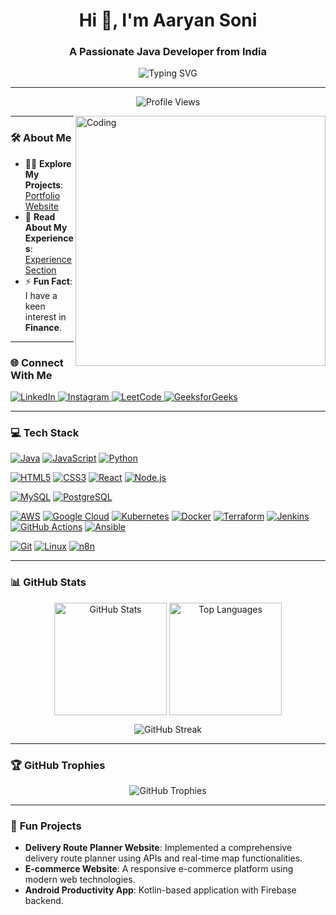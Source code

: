 <h1 align="center">Hi 👋, I'm Aaryan Soni</h1>
<h3 align="center">A Passionate Java Developer from India</h3>

<p align="center">
  <img src="https://readme-typing-svg.demolab.com?font=Fira+Code&size=24&pause=1000&color=0078D7&center=true&width=500&lines=Java+Enthusiast+%7C+Cloud+Computing;Love+to+Explore+and+Learn+New+Technologies;Welcome+to+my+GitHub+Universe!" alt="Typing SVG">
</p>

---

<p align="center">
  <img src="https://komarev.com/ghpvc/?username=aaryann20&label=Profile%20Views&color=0e75b6&style=flat" alt="Profile Views" />
</p>

<img align="right" alt="Coding" width="400" src="https://i.postimg.cc/50KVyXXg/about-pic.png" />

---

### 🛠 **About Me**
- 👨‍💻 **Explore My Projects**: [Portfolio Website](https://final-fortfolio-website.vercel.app/#experience)  
- 📄 **Read About My Experiences**: [Experience Section](https://final-fortfolio-website.vercel.app/#experience)  
- ⚡ **Fun Fact**: I have a keen interest in **Finance**.

---

### 🌐 **Connect With Me**
<p align="left">
  <a href="https://www.linkedin.com/in/aaryan-soni2004/" target="_blank">
    <img src="https://img.shields.io/badge/LinkedIn-0077B5?style=for-the-badge&logo=linkedin&logoColor=white" alt="LinkedIn"/>
  </a>
  <a href="https://instagram.com/aaryannn20" target="_blank">
    <img src="https://img.shields.io/badge/Instagram-E4405F?style=for-the-badge&logo=instagram&logoColor=white" alt="Instagram"/>
  </a>
  <a href="https://www.leetcode.com/soniaaryan2020" target="_blank">
    <img src="https://img.shields.io/badge/-LeetCode-FFA116?style=for-the-badge&logo=LeetCode&logoColor=black" alt="LeetCode"/>
  </a>
  <a href="https://auth.geeksforgeeks.org/user/soniaaryxiq7" target="_blank">
    <img src="https://img.shields.io/badge/GeeksforGeeks-298D46?style=for-the-badge&logo=geeksforgeeks&logoColor=white" alt="GeeksforGeeks"/>
  </a>
</p>

---

### 💻 **Tech Stack**
<p align="left">
  <!-- Programming Languages -->
  <a href="https://www.java.com" target="_blank"><img src="https://img.shields.io/badge/Java-ED8B00?style=for-the-badge&logo=openjdk&logoColor=white" alt="Java"/></a>
  <a href="https://developer.mozilla.org/en-US/docs/Web/JavaScript" target="_blank"><img src="https://img.shields.io/badge/JavaScript-F7DF1E?style=for-the-badge&logo=javascript&logoColor=black" alt="JavaScript"/></a>
  <a href="https://www.python.org" target="_blank"><img src="https://img.shields.io/badge/Python-3776AB?style=for-the-badge&logo=python&logoColor=white" alt="Python"/></a>
  
  <!-- Web Development -->
  <a href="https://www.w3.org/html/" target="_blank"><img src="https://img.shields.io/badge/HTML5-E34F26?style=for-the-badge&logo=html5&logoColor=white" alt="HTML5"/></a>
  <a href="https://www.w3schools.com/css/" target="_blank"><img src="https://img.shields.io/badge/CSS3-1572B6?style=for-the-badge&logo=css3&logoColor=white" alt="CSS3"/></a>
  <a href="https://reactjs.org/" target="_blank"><img src="https://img.shields.io/badge/React-20232A?style=for-the-badge&logo=react&logoColor=61DAFB" alt="React"/></a>
  <a href="https://nodejs.org" target="_blank"><img src="https://img.shields.io/badge/Node.js-339933?style=for-the-badge&logo=nodedotjs&logoColor=white" alt="Node.js"/></a>
  
  <!-- Databases -->
  <a href="https://www.mysql.com/" target="_blank"><img src="https://img.shields.io/badge/MySQL-4479A1?style=for-the-badge&logo=mysql&logoColor=white" alt="MySQL"/></a>
  <a href="https://www.postgresql.org" target="_blank"><img src="https://img.shields.io/badge/PostgreSQL-4169E1?style=for-the-badge&logo=postgresql&logoColor=white" alt="PostgreSQL"/></a>
  
  <!-- Cloud & DevOps -->
<a href="https://aws.amazon.com" target="_blank"><img src="https://img.shields.io/badge/AWS-232F3E?style=for-the-badge&logo=amazonaws&logoColor=white" alt="AWS"/></a>
    <a href="https://cloud.google.com/" target="_blank"><img src="https://img.shields.io/badge/Google_Cloud-4285F4?style=for-the-badge&logo=google-cloud&logoColor=white" alt="Google Cloud"/></a>
    <a href="https://kubernetes.io/" target="_blank"><img src="https://img.shields.io/badge/Kubernetes-326CE5?style=for-the-badge&logo=kubernetes&logoColor=white" alt="Kubernetes"/></a>
    <a href="https://www.docker.com/" target="_blank"><img src="https://img.shields.io/badge/Docker-2496ED?style=for-the-badge&logo=docker&logoColor=white" alt="Docker"/></a>
    <a href="https://www.terraform.io/" target="_blank"><img src="https://img.shields.io/badge/Terraform-623CE4?style=for-the-badge&logo=terraform&logoColor=white" alt="Terraform"/></a>
    <a href="https://www.jenkins.io/" target="_blank"><img src="https://img.shields.io/badge/Jenkins-D24939?style=for-the-badge&logo=jenkins&logoColor=white" alt="Jenkins"/></a>
    <a href="https://github.com/features/actions" target="_blank"><img src="https://img.shields.io/badge/GitHub_Actions-2088FF?style=for-the-badge&logo=github-actions&logoColor=white" alt="GitHub Actions"/></a>
    <a href="https://www.ansible.com/" target="_blank"><img src="https://img.shields.io/badge/Ansible-EE0000?style=for-the-badge&logo=ansible&logoColor=white" alt="Ansible"/></a>
</body>
</html>
  <!-- Tools -->
<a href="https://git-scm.com/" target="_blank"><img src="https://img.shields.io/badge/Git-F05032?style=for-the-badge&logo=git&logoColor=white" alt="Git"/></a>
<a href="https://www.linux.org/" target="_blank"><img src="https://img.shields.io/badge/Linux-FCC624?style=for-the-badge&logo=linux&logoColor=black" alt="Linux"/></a>
<a href="https://n8n.io/" target="_blank"><img src="https://img.shields.io/badge/n8n-EA4B71?style=for-the-badge&logo=n8n&logoColor=white" alt="n8n"/></a>
</p>

---

### 📊 **GitHub Stats**
<p align="center">
  <img align="center" src="https://github-readme-stats.vercel.app/api?username=aaryann20&show_icons=true&locale=en&theme=radical" alt="GitHub Stats" height="180" />
  <img align="center" src="https://github-readme-stats.vercel.app/api/top-langs/?username=aaryann20&layout=compact&theme=radical&hide=html,css" alt="Top Languages" height="180" />
</p>
<p align="center">
  <img align="center" src="https://github-readme-streak-stats.herokuapp.com/?user=aaryann20&theme=radical" alt="GitHub Streak" />
</p>

---
### 🏆 **GitHub Trophies**
<p align="center">
  <img src="https://github-profile-trophy.vercel.app/?username=aaryann20&theme=radical&no-frame=true&row=1&column=7" alt="GitHub Trophies" />
</p>

---

### 🎯 **Fun Projects**
- **Delivery Route Planner Website**: Implemented a comprehensive delivery route planner using APIs and real-time map functionalities.
- **E-commerce Website**: A responsive e-commerce platform using modern web technologies.
- **Android Productivity App**: Kotlin-based application with Firebase backend.
